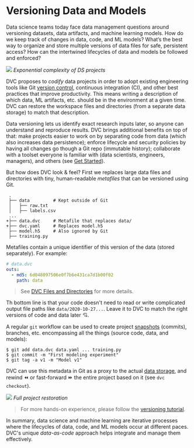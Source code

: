 # Versioning Data and Models

Data science teams today face data management questions around versioning
datasets, data artifacts, and machine learning models. How do we keep track of
changes in data, code, and ML models? What’s the best way to organize and store
multiple versions of data files for safe, persistent access? How can the
intertwined lifecycles of data and models be followed and enforced?

![](/img/data_ver_complex.png) _Exponential complexity of DS projects_

DVC proposes to _codify_ data projects in order to adopt existing engineering
tools like Git
[version control](https://git-scm.com/book/en/v2/Getting-Started-About-Version-Control),
continuous integration (CI), and other best practices that improve productivity.
This means writing a description of which data, ML artifacts, etc. should be in
the environment at a given time. DVC can restore the <abbr>workspace</abbr>
files and directories (from a separate data storage) to match that description.

Data versioning lets us identify exact research inputs later, so anyone can
understand and reproduce results. DVC brings additional benefits on top of that:
make projects easier to work on by separating code from data (which also
increases data persistence); enforce lifecycle and security policies by having
all changes go though a Git repo (immutable history); collaborate with a toolset
everyone is familiar with (data scientists, engineers, managers), and others
(see [Get Started](/doc/start)).

But how does DVC look & feel? First we replaces large data files and directories
with tiny, human-readable _metafiles_ that can be versioned using Git.

```git
 .
 ├── data         # Kept outside of Git
 │   ├── raw.txt
 │   ├── labels.csv
 ...
+├── data.dvc     # Metafile that replaces data/
+├── dvc.yaml     # Replaces model.h5
 ├── model.h5     # Also ignored by Git
 ├── training.py
```

Metafiles contain a unique identifier of this version of the data (stored
separately). For example:

```yaml
# data.dvc
outs:
  - md5: 6d048097506e0f7b6e431ca7d1b00f02
    path: data
```

> See [DVC Files and Directories](/doc/user-guide/dvc-files-and-directories) for
> more details.

Th bottom line is that your code doesn't need to read or write complicated
output file paths like `data/2020-10-27...`. Leave it to DVC to match the right
versions of code and data later 💘.

A regular `git` workflow can be used to create project
[snapshots](https://git-scm.com/book/en/v2/Git-Basics-Recording-Changes-to-the-Repository)
(commits), branches, etc. encompassing all the things (source code, data, and
models):

```dvc
$ git add data.dvc data.yaml ... training.py
$ git commit -m "First modeling experiment"
$ git tag -a v1 -m "Model v1"
```

DVC can use this metadata in Git as a proxy to the actual
[data storage](/doc/use-cases/versioned-storage), and rewind ⏪ or fast-forward
⏩ the entire project based on it (see `dvc checkout`).

![](/img/versioning.png) _Full project restoration_

> For more hands-on experience, please follow the
> [versioning tutorial](/doc/use-cases/versioning-data-and-model-files/tutorial).

In summary, data science and machine learning are iterative processes where the
lifecycles of data, code, and ML models occur at different paces. DVC's unique
_data-as-code_ approach helps integrate and manage them effectively.
